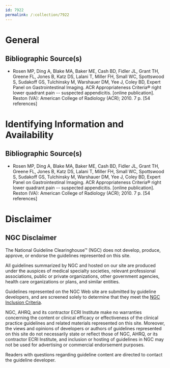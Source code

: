 ```yaml
---
id: 7922
permalink: /:collection/7922
---
```


# General

## Bibliographic Source(s)

- Rosen MP, Ding A, Blake MA, Baker ME, Cash BD, Fidler JL, Grant TH, Greene FL, Jones B, Katz DS, Lalani T, Miller FH, Small WC, Spottswood S, Sudakoff GS, Tulchinsky M, Warshauer DM, Yee J, Coley BD, Expert Panel on Gastrointestinal Imaging. ACR Appropriateness Criteria® right lower quadrant pain -- suspected appendicitis. [online publication]. Reston (VA): American College of Radiology (ACR); 2010. 7 p. [54 references]

# Identifying Information and Availability

## Bibliographic Source(s)

- Rosen MP, Ding A, Blake MA, Baker ME, Cash BD, Fidler JL, Grant TH, Greene FL, Jones B, Katz DS, Lalani T, Miller FH, Small WC, Spottswood S, Sudakoff GS, Tulchinsky M, Warshauer DM, Yee J, Coley BD, Expert Panel on Gastrointestinal Imaging. ACR Appropriateness Criteria® right lower quadrant pain -- suspected appendicitis. [online publication]. Reston (VA): American College of Radiology (ACR); 2010. 7 p. [54 references]

# Disclaimer

## NGC Disclaimer

The National Guideline Clearinghouse™ (NGC) does not develop, produce, approve, or endorse the guidelines represented on this site.

All guidelines summarized by NGC and hosted on our site are produced under the auspices of medical specialty societies, relevant professional associations, public or private organizations, other government agencies, health care organizations or plans, and similar entities.

Guidelines represented on the NGC Web site are submitted by guideline developers, and are screened solely to determine that they meet the [NGC Inclusion Criteria](/help-and-about/summaries/inclusion-criteria).

NGC, AHRQ, and its contractor ECRI Institute make no warranties concerning the content or clinical efficacy or effectiveness of the clinical practice guidelines and related materials represented on this site. Moreover, the views and opinions of developers or authors of guidelines represented on this site do not necessarily state or reflect those of NGC, AHRQ, or its contractor ECRI Institute, and inclusion or hosting of guidelines in NGC may not be used for advertising or commercial endorsement purposes.

Readers with questions regarding guideline content are directed to contact the guideline developer.

